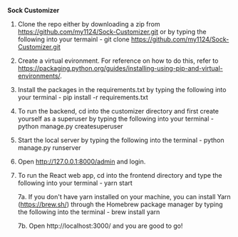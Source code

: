 **Sock Customizer**
1. Clone the repo either by downloading a zip from https://github.com/my1124/Sock-Customizer.git 
or by typing the following into your termainl - git clone https://github.com/my1124/Sock-Customizer.git

2. Create a virtual evironment. For reference on how to do this, refer to https://packaging.python.org/guides/installing-using-pip-and-virtual-environments/.

3. Install the packages in the requirements.txt by typing the following into your terminal - 
pip install -r requirements.txt

4. To run the backend, cd into the customizer directory and first create yourself as a superuser by typing the following into your terminal - python manage.py createsuperuser

5. Start the local server by typing the following into the terminal - python manage.py runserver

6. Open http://127.0.0.1:8000/admin and login.

7. To run the React web app, cd into the frontend directory and type the following into your terminal - 
yarn start

    7a. If you don't have yarn installed on your machine, you can install Yarn (https://brew.sh/) through the Homebrew package manager by typing the following into the terminal - brew install yarn

    7b. Open http://localhost:3000/ and you are good to go!
